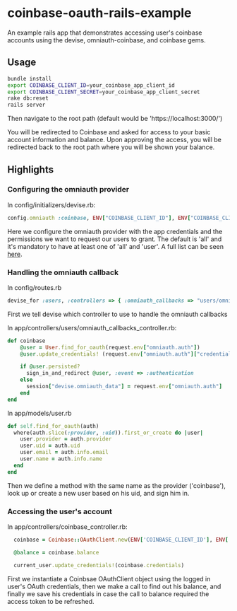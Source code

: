 # coinbase-oauth-rails-example

An example rails app that demonstrates accessing user's coinbase accounts using the devise, omniauth-coinbase, and coinbase gems.

## Usage

```bash
bundle install
export COINBASE_CLIENT_ID=your_coinbase_app_client_id
export COINBASE_CLIENT_SECRET=your_coinbase_app_client_secret
rake db:reset
rails server
```

Then navigate to the root path (default would be 'https://localhost:3000/')

You will be redirected to Coinbase and asked for access to your basic account information and balance. Upon approving the access, you will be redirected back to the root path where you will be shown your balance.

## Highlights

### Configuring the omniauth provider

In config/initializers/devise.rb:

```ruby
config.omniauth :coinbase, ENV["COINBASE_CLIENT_ID"], ENV["COINBASE_CLIENT_SECRET"], scope: 'user balance'
```

Here we configure the omniauth provider with the app credentials and the permissions we want to request our users to grant. The default is 'all' and it's mandatory to have at least one of 'all' and 'user'. A full list can be seen [here](https://coinbase.com/docs/api/permissions).

### Handling the omniauth callback

In config/routes.rb
```ruby
devise_for :users, :controllers => { :omniauth_callbacks => "users/omniauth_callbacks" }
```

First we tell devise which controller to use to handle the omniauth callbacks


In app/controllers/users/omniauth_callbacks_controller.rb: 
```ruby
def coinbase
	@user = User.find_for_oauth(request.env["omniauth.auth"])
	@user.update_credentials! (request.env["omniauth.auth"]["credentials"])

	if @user.persisted?
	  sign_in_and_redirect @user, :event => :authentication
	else
	  session["devise.omniauth_data"] = request.env["omniauth.auth"]
	end
end
```

In app/models/user.rb 
```ruby
def self.find_for_oauth(auth)
  where(auth.slice(:provider, :uid)).first_or_create do |user|
    user.provider = auth.provider
    user.uid = auth.uid
    user.email = auth.info.email
    user.name = auth.info.name
  end
end
```

Then we define a method with the same name as the provider ('coinbase'), look up or create a new user based on his uid, and sign him in.

### Accessing the user's account

In app/controllers/coinbase_controller.rb:
```ruby
  coinbase = Coinbase::OAuthClient.new(ENV['COINBASE_CLIENT_ID'], ENV['COINBASE_CLIENT_SECRET'], current_user.credentials)

  @balance = coinbase.balance

  current_user.update_credentials!(coinbase.credentials)
```

First we instantiate a Coinbsae OAuthClient object using the logged in user's OAuth credentials, then we make a call to find out his balance, and finally we save his credentials in case the call to balance required the access token to be refreshed.
